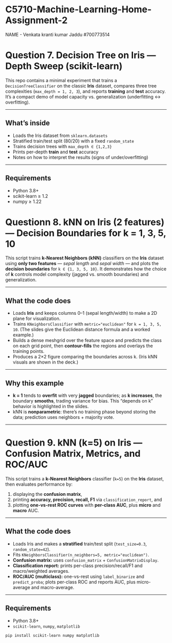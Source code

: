 # C5710-Machine-Learning-Home-Assignment-2

NAME - Venkata kranti kumar Jaddu #700773514 

# Question 7. Decision Tree on Iris — Depth Sweep (scikit-learn)

This repo contains a minimal experiment that trains a `DecisionTreeClassifier` on the classic **Iris** dataset, compares three tree complexities (`max_depth = 1, 2, 3`), and reports **training** and **test** accuracy. It’s a compact demo of model capacity vs. generalization (underfitting ↔ overfitting).

---

## What’s inside

- Loads the Iris dataset from `sklearn.datasets`
- Stratified train/test split (80/20) with a fixed `random_state`
- Trains decision trees with `max_depth ∈ {1,2,3}`
- Prints per-depth **train** and **test** accuracy
- Notes on how to interpret the results (signs of under/overfitting)

---

## Requirements

- Python 3.8+
- scikit-learn ≥ 1.2
- numpy ≥ 1.22



# Questionn 8. kNN on Iris (2 features) — Decision Boundaries for k = 1, 3, 5, 10

This script trains **k-Nearest Neighbors (kNN)** classifiers on the **Iris** dataset using **only two features** — *sepal length* and *sepal width* — and plots the **decision boundaries** for `k ∈ {1, 3, 5, 10}`. It demonstrates how the choice of **k** controls model complexity (jagged vs. smooth boundaries) and generalization.  


---

## What the code does

- Loads **Iris** and keeps columns 0–1 (sepal length/width) to make a 2D plane for visualization.  
- Trains `KNeighborsClassifier` with `metric="euclidean"` for `k = 1, 3, 5, 10`. (The slides give the Euclidean distance formula and a worked example.)   
- Builds a dense meshgrid over the feature space and predicts the class on each grid point, then **contour-fills** the regions and overlays the training points.  
- Produces a 2×2 figure comparing the boundaries across k. (Iris kNN visuals are shown in the deck.) 

---

## Why this example

- **k = 1** tends to **overfit** with very **jagged** boundaries; as **k increases**, the boundary **smooths**, trading variance for bias. This “depends on k” behavior is highlighted in the slides.  
- kNN is **nonparametric**: there’s no training phase beyond storing the data; prediction uses neighbors + majority vote. 

---

# Question 9. kNN (k=5) on Iris — Confusion Matrix, Metrics, and ROC/AUC

This script trains a **k-Nearest Neighbors** classifier (`k=5`) on the **Iris** dataset, then evaluates performance by:
1) displaying the **confusion matrix**,  
2) printing **accuracy, precision, recall, F1** via `classification_report`, and  
3) plotting **one-vs-rest ROC curves** with **per-class AUC**, plus **micro** and **macro** AUC.

---

## What the code does

- Loads Iris and makes a **stratified** train/test split (`test_size=0.3`, `random_state=42`).
- Fits `KNeighborsClassifier(n_neighbors=5, metric="euclidean")`.
- **Confusion matrix:** uses `confusion_matrix` + `ConfusionMatrixDisplay`.  
- **Classification report:** prints per-class precision/recall/F1 and macro/weighted averages. 
- **ROC/AUC (multiclass):** one-vs-rest using `label_binarize` and `predict_proba`; plots per-class ROC and reports AUC, plus micro-average and macro-average.

---

## Requirements

- Python 3.8+
- `scikit-learn`, `numpy`, `matplotlib`

```bash
pip install scikit-learn numpy matplotlib


